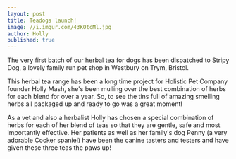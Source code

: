 ```yaml
---
layout: post
title: Teadogs launch!
image: //i.imgur.com/43KOtcMl.jpg
author: Holly
published: true
---
```


The very first batch of our herbal tea for dogs has been dispatched to Stripy Dog, a lovely family run pet shop in Westbury on Trym, Bristol.

This herbal tea range has been a long time project for Holistic Pet Company founder Holly Mash, she's been mulling over the best combination of herbs for each blend for over a year. So, to see the tins full of amazing smelling herbs all packaged up and ready to go was a great moment!

As a vet and also a herbalist Holly has chosen a special combination of herbs for each of her blend of teas so that they are gentle, safe and most importantly effective. Her patients as well as her family's dog Penny (a very adorable Cocker spaniel) have been the canine tasters and testers and have given these three teas the paws up!

